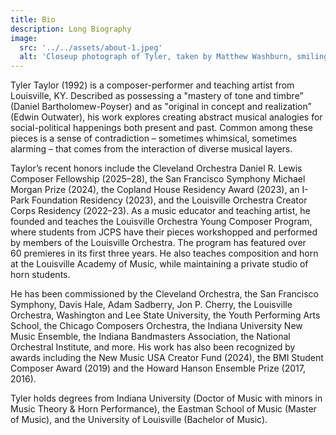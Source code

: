```yaml
---
title: Bio
description: Long Biography
image:
  src: '../../assets/about-1.jpeg'
  alt: 'Closeup photograph of Tyler, taken by Matthew Washburn, smiling, wearing a gray cardigan over a maroon button up shirt, sitting on a bench in front of some foliage.'
---
```


Tyler Taylor (1992) is a composer-performer and teaching artist from Louisville, KY. Described as possessing a "mastery of tone and timbre” (Daniel Bartholomew-Poyser) and as "original in concept and realization” (Edwin Outwater), his work explores creating abstract musical analogies for social-political happenings both present and past. Common among these pieces is a sense of contradiction – sometimes whimsical, sometimes alarming – that comes from the interaction of diverse musical layers.

Taylor’s recent honors include the Cleveland Orchestra Daniel R. Lewis Composer Fellowship (2025–28), the San Francisco Symphony Michael Morgan Prize (2024), the Copland House Residency Award (2023), an I-Park Foundation Residency (2023), and the Louisville Orchestra Creator Corps Residency (2022–23). As a music educator and teaching artist, he founded and teaches the Louisville Orchestra Young Composer Program, where students from JCPS have their pieces workshopped and performed by members of the Louisville Orchestra. The program has featured over 60 premieres in its first three years. He also teaches composition and horn at the Louisville Academy of Music, while maintaining a private studio of horn students.

He has been commissioned by the Cleveland Orchestra, the San Francisco Symphony, Davis Hale, Adam Sadberry, Jon P. Cherry, the Louisville Orchestra, Washington and Lee State University, the Youth Performing Arts School, the Chicago Composers Orchestra, the Indiana University New Music Ensemble, the Indiana Bandmasters Association, the National Orchestral Institute, and more. His work has also been recognized by awards including the New Music USA Creator Fund (2024), the BMI Student Composer Award (2019) and the Howard Hanson Ensemble Prize (2017, 2016).

Tyler holds degrees from Indiana University (Doctor of Music with minors in Music Theory & Horn Performance), the Eastman School of Music (Master of Music), and the University of Louisville (Bachelor of Music).
